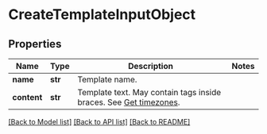 # CreateTemplateInputObject

## Properties
Name | Type | Description | Notes
------------ | ------------- | ------------- | -------------
**name** | **str** | Template name. | 
**content** | **str** | Template text. May contain tags inside braces. See [Get timezones](http://docs.textmagictesting.com/#section/Custom-fields-list-(Merge-tags)). | 

[[Back to Model list]](../README.md#documentation-for-models) [[Back to API list]](../README.md#documentation-for-api-endpoints) [[Back to README]](../README.md)


